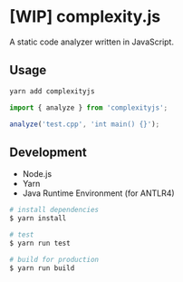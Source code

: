 # [WIP] complexity.js

<!--
[![Latest NPM release][npm-badge]][npm-badge-url]
[![Install Size][npm-size-badge]][npm-size-badge-url]
[![License][license-badge]][license-badge-url]
-->

A static code analyzer written in JavaScript.

## Usage

```bash
yarn add complexityjs
```

```js
import { analyze } from 'complexityjs';

analyze('test.cpp', 'int main() {}');
```

## Development

- Node.js
- Yarn
- Java Runtime Environment (for ANTLR4)

```bash
# install dependencies
$ yarn install

# test
$ yarn run test

# build for production
$ yarn run build
```

[npm-badge]: https://img.shields.io/npm/v/complexityjs.svg
[npm-badge-url]: https://www.npmjs.com/package/complexityjs
[npm-size-badge]: https://packagephobia.now.sh/badge?p=complexityjs
[npm-size-badge-url]: https://packagephobia.now.sh/result?p=complexityjs
[license-badge]: https://img.shields.io/npm/l/complexityjs.svg
[license-badge-url]: ./LICENSE
